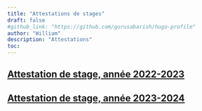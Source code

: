 ```yaml
---
title: "Attestations de stages"
draft: false
#github_link: "https://github.com/gurusabarish/hugo-profile"
author: "William"
description: "Attestations"
toc: 
---
```


## [Attestation de stage, année 2022-2023](/Attestation1.pdf)

## [Attestation de stage, année 2023-2024](/Attestation2.pdf)
